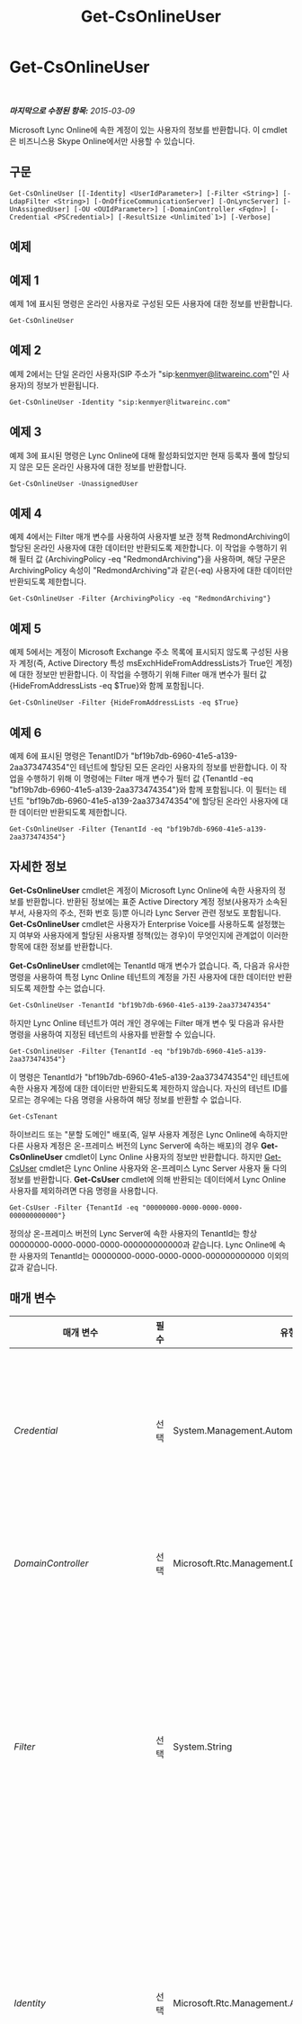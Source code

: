 ﻿---
title: Get-CsOnlineUser
TOCTitle: Get-CsOnlineUser
ms:assetid: 2bfafd70-a7d9-4308-a353-5ecf44249b53
ms:mtpsurl: https://technet.microsoft.com/ko-kr/library/JJ994026(v=OCS.15)
ms:contentKeyID: 52056810
ms.date: 08/10/2015
mtps_version: v=OCS.15
ms.translationtype: HT
---

# Get-CsOnlineUser

 

_**마지막으로 수정된 항목:** 2015-03-09_

Microsoft Lync Online에 속한 계정이 있는 사용자의 정보를 반환합니다. 이 cmdlet은 비즈니스용 Skype Online에서만 사용할 수 있습니다.

## 구문

    Get-CsOnlineUser [[-Identity] <UserIdParameter>] [-Filter <String>] [-LdapFilter <String>] [-OnOfficeCommunicationServer] [-OnLyncServer] [-UnAssignedUser] [-OU <OUIdParameter>] [-DomainController <Fqdn>] [-Credential <PSCredential>] [-ResultSize <Unlimited`1>] [-Verbose]

## 예제

## 예제 1

예제 1에 표시된 명령은 온라인 사용자로 구성된 모든 사용자에 대한 정보를 반환합니다.

    Get-CsOnlineUser

## 예제 2

예제 2에서는 단일 온라인 사용자(SIP 주소가 "sip:kenmyer@litwareinc.com"인 사용자)의 정보가 반환됩니다.

    Get-CsOnlineUser -Identity "sip:kenmyer@litwareinc.com"

## 예제 3

예제 3에 표시된 명령은 Lync Online에 대해 활성화되었지만 현재 등록자 풀에 할당되지 않은 모든 온라인 사용자에 대한 정보를 반환합니다.

    Get-CsOnlineUser -UnassignedUser

## 예제 4

예제 4에서는 Filter 매개 변수를 사용하여 사용자별 보관 정책 RedmondArchiving이 할당된 온라인 사용자에 대한 데이터만 반환되도록 제한합니다. 이 작업을 수행하기 위해 필터 값 {ArchivingPolicy -eq "RedmondArchiving"}을 사용하며, 해당 구문은 ArchivingPolicy 속성이 "RedmondArchiving"과 같은(-eq) 사용자에 대한 데이터만 반환되도록 제한합니다.

    Get-CsOnlineUser -Filter {ArchivingPolicy -eq "RedmondArchiving"}

## 예제 5

예제 5에서는 계정이 Microsoft Exchange 주소 목록에 표시되지 않도록 구성된 사용자 계정(즉, Active Directory 특성 msExchHideFromAddressLists가 True인 계정)에 대한 정보만 반환합니다. 이 작업을 수행하기 위해 Filter 매개 변수가 필터 값 {HideFromAddressLists -eq $True}와 함께 포함됩니다.

    Get-CsOnlineUser -Filter {HideFromAddressLists -eq $True}

## 예제 6

예제 6에 표시된 명령은 TenantID가 "bf19b7db-6960-41e5-a139-2aa373474354"인 테넌트에 할당된 모든 온라인 사용자의 정보를 반환합니다. 이 작업을 수행하기 위해 이 명령에는 Filter 매개 변수가 필터 값 {TenantId -eq "bf19b7db-6960-41e5-a139-2aa373474354"}와 함께 포함됩니다. 이 필터는 테넌트 "bf19b7db-6960-41e5-a139-2aa373474354"에 할당된 온라인 사용자에 대한 데이터만 반환되도록 제한합니다.

    Get-CsOnlineUser -Filter {TenantId -eq "bf19b7db-6960-41e5-a139-2aa373474354"}

## 자세한 정보

**Get-CsOnlineUser** cmdlet은 계정이 Microsoft Lync Online에 속한 사용자의 정보를 반환합니다. 반환된 정보에는 표준 Active Directory 계정 정보(사용자가 소속된 부서, 사용자의 주소, 전화 번호 등)뿐 아니라 Lync Server 관련 정보도 포함됩니다. **Get-CsOnlineUser** cmdlet은 사용자가 Enterprise Voice를 사용하도록 설정했는지 여부와 사용자에게 할당된 사용자별 정책(있는 경우)이 무엇인지에 관계없이 이러한 항목에 대한 정보를 반환합니다.

**Get-CsOnlineUser** cmdlet에는 TenantId 매개 변수가 없습니다. 즉, 다음과 유사한 명령을 사용하여 특정 Lync Online 테넌트의 계정을 가진 사용자에 대한 데이터만 반환되도록 제한할 수는 없습니다.

    Get-CsOnlineUser -TenantId "bf19b7db-6960-41e5-a139-2aa373474354"

하지만 Lync Online 테넌트가 여러 개인 경우에는 Filter 매개 변수 및 다음과 유사한 명령을 사용하여 지정된 테넌트의 사용자를 반환할 수 있습니다.

    Get-CsOnlineUser -Filter {TenantId -eq "bf19b7db-6960-41e5-a139-2aa373474354"}

이 명령은 TenantId가 "bf19b7db-6960-41e5-a139-2aa373474354"인 테넌트에 속한 사용자 계정에 대한 데이터만 반환되도록 제한하지 않습니다. 자신의 테넌트 ID를 모르는 경우에는 다음 명령을 사용하여 해당 정보를 반환할 수 없습니다.

    Get-CsTenant

하이브리드 또는 "분할 도메인" 배포(즉, 일부 사용자 계정은 Lync Online에 속하지만 다른 사용자 계정은 온-프레미스 버전의 Lync Server에 속하는 배포)의 경우 **Get-CsOnlineUser** cmdlet이 Lync Online 사용자의 정보만 반환합니다. 하지만 [Get-CsUser](get-csuser.md) cmdlet은 Lync Online 사용자와 온-프레미스 Lync Server 사용자 둘 다의 정보를 반환합니다. **Get-CsUser** cmdlet에 의해 반환되는 데이터에서 Lync Online 사용자를 제외하려면 다음 명령을 사용합니다.

    Get-CsUser -Filter {TenantId -eq "00000000-0000-0000-0000-000000000000"}

정의상 온-프레미스 버전의 Lync Server에 속한 사용자의 TenantId는 항상 00000000-0000-0000-0000-000000000000과 같습니다. Lync Online에 속한 사용자의 TenantId는 00000000-0000-0000-0000-000000000000 이외의 값과 같습니다.

## 매개 변수


<table>
<colgroup>
<col style="width: 25%" />
<col style="width: 25%" />
<col style="width: 25%" />
<col style="width: 25%" />
</colgroup>
<thead>
<tr class="header">
<th>매개 변수</th>
<th>필수</th>
<th>유형</th>
<th>설명</th>
</tr>
</thead>
<tbody>
<tr class="odd">
<td><p><em>Credential</em></p></td>
<td><p>선택</p></td>
<td><p>System.Management.Automation.PSCredential</p></td>
<td><p>대체 자격 증명으로 <strong>Get-CsOnlineUser</strong> cmdlet을 실행할 수 있습니다. Windows에 로그온할 때 사용한 계정에 사용자 개체 작업에 필요한 권한이 없는 경우 이 매개 변수가 필요할 수 있습니다.</p>
<p>Credential 매개 변수를 사용하려면 먼저 <strong>Get-Credential</strong> cmdlet을 사용하여 PSCredential 개체를 만들어야 합니다. 자세한 내용은 <strong>Get-Credential</strong> cmdlet 도움말 항목을 참조하십시오.</p></td>
</tr>
<tr class="even">
<td><p><em>DomainController</em></p></td>
<td><p>선택</p></td>
<td><p>Microsoft.Rtc.Management.Deploy.Fqdn</p></td>
<td><p>사용자 정보를 검색하기 위해 지정한 도메인 컨트롤러에 연결할 수 있습니다. 특정 도메인 컨트롤러에 연결하려면 DomainController 매개 변수 뒤에 FQDN(정규화된 도메인 이름)을 포함합니다(예: atl-cs-001.litwareinc.com).</p></td>
</tr>
<tr class="odd">
<td><p><em>Filter</em></p></td>
<td><p>선택</p></td>
<td><p>System.String</p></td>
<td><p>Lync Server 관련 특성을 필터링하여 반환되는 데이터를 제한할 수 있습니다. 예를 들어, 특성 음성 정책이 할당된 사용자 또는 특정 음성 정책이 할당되지 않은 사용자에 대한 데이터만 반환하도록 제한할 수 있습니다.</p>
<p>Filter 매개 변수는 Where-Object cmdlet에 사용되는 것과 동일한 Windows PowerShell 필터링 구문을 사용합니다. 예를 들어 Enterprise Voice를 사용하도록 설정된 사용자만 반환하는 필터는 다음과 유사한 형태입니다. 여기서 EnterpriseVoiceEnabled는 Active Directory 특성을 나타내고 -eq는 비교 연산자(같음)를 나타내며 $True(기본 제공 Windows PowerShell 변수)는 필터 값을 나타냅니다.</p>
<p>{EnterpriseVoiceEnabled -eq $True}</p></td>
</tr>
<tr class="even">
<td><p><em>Identity</em></p></td>
<td><p>선택</p></td>
<td><p>Microsoft.Rtc.Management.AD.UserIdParameter</p></td>
<td><p>검색할 사용자 계정의 ID를 나타냅니다. 사용자 ID는 네 가지 형식 중 하나를 사용하여 지정할 수 있는데, 이러한 형식은 1) 사용자의 SIP 주소, 2) 사용자의 UPN(사용자 계정 이름), 3) 도메인\로그온 형태인 사용자의 도메인 이름 및 로그온 이름(예: litwareinc\kenmyer) 및 4) 사용자의 Active Directory 표시 이름(예: Ken Myer)입니다. 또한 사용자의 Active Directory 고유 이름을 사용하여 사용자 계정을 참조할 수도 있습니다.</p>
<p>표시 이름을 사용자 ID로 사용할 경우 별표(*) 와일드카드 문자를 사용할 수 있습니다. 예를 들어 ID &quot;* Smith&quot;는 문자열 값 &quot;Smith&quot;로 끝나는 표시 이름을 가진 모든 사용자를 반환합니다.</p></td>
</tr>
<tr class="odd">
<td><p><em>LdapFilter</em></p></td>
<td><p>선택</p></td>
<td><p>System.String</p></td>
<td><p>일반 Active Directory 특성(즉, Lync Server와 관련되지 않은 특성)을 필터링하여 반환되는 데이터를 제한할 수 있습니다. 예를 들어 특정 부서에서 일하는 사용자나 지정된 관리자 또는 직위를 가진 사용자에 대한 데이터만 반환하도록 제한할 수 있습니다.</p>
<p>필터를 만들 때 LdapFilter 매개 변수는 LDAP 쿼리 언어를 사용합니다. 예를 들어, Redmond 도시에 일하는 사용자만 반환하는 필터는 &quot;l&quot;(소문자 L)을 사용하여 &quot;l=Redmond&quot;와 같이 나타납니다. 여기서 &quot;l&quot;는 Active Directory 특성(구/군/시)을 나타내고 &quot;=&quot;는 비교 연산자(같음)를 나타내며 &quot;Redmond&quot;는 필터 값을 나타냅니다.</p></td>
</tr>
<tr class="even">
<td><p><em>OnLyncServer</em></p></td>
<td><p>선택</p></td>
<td><p>System.Management.Automation.SwitchParameter</p></td>
<td><p>Lync Server에 이동된 사용자 컬렉션을 반환합니다. 이 매개 변수를 사용하는 경우 이전 버전의 소프트웨어에 계정이 있는 사용자는 반환되지 않습니다.</p></td>
</tr>
<tr class="odd">
<td><p><em>OnOfficeCommunicationServer</em></p></td>
<td><p>선택</p></td>
<td><p>System.Management.Automation.SwitchParameter</p></td>
<td><p>Lync Server 이전 버전(예 Microsoft Office Communications Server 2007 R2)에 이동된 사용자 컬렉션을 반환합니다. 이 매개 변수를 사용하는 경우 현재 버전의 소프트웨어에 계정이 있는 사용자는 반환되지 않습니다.</p></td>
</tr>
<tr class="even">
<td><p><em>OU</em></p></td>
<td><p>선택</p></td>
<td><p>Microsoft.Rtc.Management.AD.OUIdParameter</p></td>
<td><p>특정 OU(조직 구성 단위) 또는 컨테이너의 사용자 계정에 대한 정보를 반환하는 데 사용됩니다. OU 매개 변수는 지정한 OU 및 모든 하위 OU의 데이터를 반환합니다. 예를 들어 Finance OU에 두 개의 하위 OU인 AccountsPayable 및 AccountsReceivable이 있는 경우 이러한 세 개의 각 OU에서 사용자가 반환됩니다.</p>
<p>OU를 지정할 때는 해당 컨테이너에 대한 DN(고유 이름)을 사용합니다(예: -OU &quot;OU=Finance,dc=litwareinc,dc=com&quot;). Users 컨테이너에서 사용자 계정을 가져오려면 다음 구문을 사용합니다.</p>
<p>-OU &quot;cn=Users,dc=litwareinc,dc=com&quot;</p></td>
</tr>
<tr class="odd">
<td><p><em>ResultSize</em></p></td>
<td><p>선택</p></td>
<td><p>Microsoft.Rtc.Management.ADConnect.Core.Unlimited</p></td>
<td><p>cmdlet에서 반환되는 레코드 수를 제한하는 데 사용됩니다. 예를 들어 포리스트에 있는 사용자 수에 상관없이 7명의 사용자만 반환하려면 ResultSize 매개 변수를 포함하고 매개 변수 값을 7로 설정합니다. 반환될 7명의 사용자를 지정하는 방법은 없습니다.</p>
<p>결과 크기는 0-2147483647(포함) 사이의 임의 정수로 설정할 수 있습니다. 0으로 설정할 경우 명령이 실행되지만 데이터가 반환되지 않습니다. ResultSize를 7로 설정했지만 포리스트에 사용자가 3명만 있는 경우 3명의 사용자가 반환된 다음, 오류 없이 완료됩니다.</p></td>
</tr>
<tr class="even">
<td><p><em>UnassignedUser</em></p></td>
<td><p>선택</p></td>
<td><p>System.Management.Automation.SwitchParameter</p></td>
<td><p>Lync Online에 대해 활성화되었지만 현재 등록자 풀에 할당되어 있지 않은 모든 사용자 컬렉션을 반환할 수 있습니다. 등록자 풀에 할당되지 않은 사용자는 로그온할 수 없습니다.</p></td>
</tr>
</tbody>
</table>


## 입력 형식

**Get-CsOnlineUser** cmdlet은 Microsoft.Rtc.Management.ADConnect.Schema.OCSADUser 개체의 파이프라인된 인스턴스뿐 아니라 유효한 사용자 계정 ID(예: "sip:kenmyer@litwareinc.com")를 나타내는 문자열 값도 허용합니다.

## 반환 형식

**Get-CsOnlineUser** cmdlet은 Microsoft.Rtc.Management.ADConnect.Schema.ADOCOnlineUser 개체의 인스턴스를 반환합니다.

## 참고 항목

#### 기타 리소스

[Get-CsUser](get-csuser.md)

